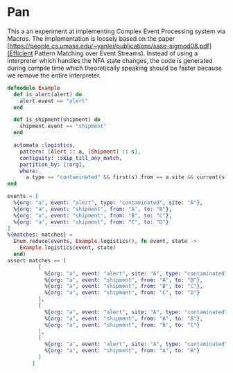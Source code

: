 # Pan

This a an experiment at implementing Complex Event Processing system
via Macros. The implementation is loosely based on the paper
[https://people.cs.umass.edu/~yanlei/publications/sase-sigmod08.pdf](Efficient
Pattern Matching over Event Streams). Instead of using a interpreter
which handles the NFA state changes, the code is generated during
compile time which theoretically speaking should be faster because we
remove the entire interpreter.



```elixir
defmodule Example
  def is_alert(alert) do
    alert.event == "alert"
  end

  def is_shipment(shipment) do
    shipment.event == "shipment"
  end

  automata :logistics,
    pattern: [Alert :: a, [Shipment] :: s],
    contiguity: :skip_till_any_match,
    partition_by: [:org],
    where:
      a.type == "contaminated" && first(s).from == a.site && current(s).from == previous(s).to
end
```

```elixir
events = [
  %{org: "a", event: "alert", type: "contaminated", site: "A"},
  %{org: "a", event: "shipment", from: "A", to: "B"},
  %{org: "a", event: "shipment", from: "B", to: "C"},
  %{org: "a", event: "shipment", from: "C", to: "D"}
]
%{matches: matches} =
  Enum.reduce(events, Example.logistics(), fn event, state ->
    Example.logistics(event, state)
  end)
assert matches == [
          [
            %{org: "a", event: "alert", site: "A", type: "contaminated"},
            %{org: "a", event: "shipment", from: "A", to: "B"},
            %{org: "a", event: "shipment", from: "B", to: "C"},
            %{org: "a", event: "shipment", from: "C", to: "D"}
          ],
          [
            %{org: "a", event: "alert", site: "A", type: "contaminated"},
            %{org: "a", event: "shipment", from: "A", to: "B"},
            %{org: "a", event: "shipment", from: "B", to: "C"}
          ],
          [
            %{org: "a", event: "alert", site: "A", type: "contaminated"},
            %{org: "a", event: "shipment", from: "A", to: "B"}
          ]
        ]
```
